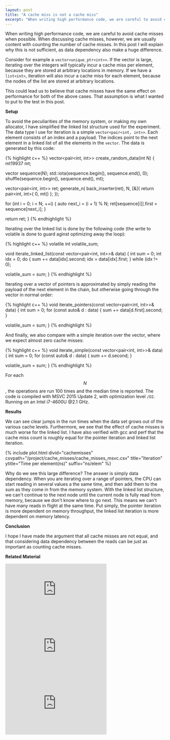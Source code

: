 ```yaml
---
layout: post
title: "A cache miss is not a cache miss"
excerpt: "When writing high performance code, we are careful to avoid cache misses when possible. When discussing cache misses, however, we are usually content with counting the number of cache misses. In this post I will explain why this is not sufficient, as data dependency also make a huge difference."
---
```


When writing high performance code, we are careful to avoid cache misses when possible. When discussing cache misses, however, we are usually content with counting the number of cache misses. In this post I will explain why this is not sufficient, as data dependency also make a huge difference.

Consider for example a <code>vector&lt;unique_ptr&lt;int&gt;&gt;</code>. If the vector is large, iterating over the integers will typically incur a cache miss per element, because they are stored at arbitrary locations in memory. If we have a <code>list&lt;int&gt;</code>, iteration will also incur a cache miss for each element, because the nodes of the list are stored at arbitrary locations.

This could lead us to believe that cache misses have the same effect on performance for both of the above cases. That assumption is what I wanted to put to the test in this post.

**Setup**

To avoid the peculiarities of the memory system, or making my own allocator, I have simplified the linked list structure used for the experiment. The data type I use for iteration is a simple <code>vector&lt;pair&lt;int, int&gt;&gt;</code>. Each element consists of an index and a payload. The indices point to the next element in a linked list of all the elements in the <code>vector</code>. The data is generated by this code:

{% highlight c++ %}
vector<pair<int, int>> create_random_data(int N) {
  mt19937 mt;

  vector<int> sequence(N);
  std::iota(sequence.begin(), sequence.end(), 0);
  shuffle(sequence.begin(), sequence.end(), mt);

  vector<pair<int, int>> ret;
  generate_n(
	back_inserter(ret), 
	N, 
	[&]{ return pair<int, int>{ 0, mt() }; });

  for (int i = 0; i < N; ++i) {
    auto next_i = (i + 1) % N;
    ret[sequence[i]].first = sequence[next_i];
  }

  return ret;
}
{% endhighlight %}

Iterating over the linked list is done by the following code (the write to volatile is done to guard aginst optimizing away the loop):

{% highlight c++ %}
volatile int volatile_sum;

void iterate_linked_list(const vector<pair<int, int>>& data) {
  int sum = 0;
  int idx = 0;
  do {
    sum += data[idx].second;
    idx = data[idx].first;
  } while (idx != 0);

  volatile_sum = sum;
}
{% endhighlight %}

Iterating over a vector of pointers is approximated by simply reading the payload of the next element in the chain, but otherwise going through the vector in normal order:

{% highlight c++ %}
void iterate_pointers(const vector<pair<int, int>>& data) {
  int sum = 0;
  for (const auto& d : data) {
    sum += data[d.first].second;
  }

  volatile_sum = sum;
}
{% endhighlight %}

And finally, we also compare with a simple iteration over the vector, where we expect almost zero cache misses:

{% highlight c++ %}
void iterate_simple(const vector<pair<int, int>>& data) {
  int sum = 0;
  for (const auto& d : data) {
    sum += d.second;
  }

  volatile_sum = sum;
}
{% endhighlight %}

For each $$N$$, the operations are run 100 times and the median time is reported. The code is compiled with MSVC 2015 Update 2, with optimization level <code>/O2</code>. Running on an Intel i7-4600U @2.1 GHz.

**Results**

We can see clear jumps in the run times when the data set grows out of the various cache levels. Furthermore, we see that the effect of cache misses is much worse for the linked list. I have also verified with gcc and perf that the cache miss count is roughly equal for the pointer iteration and linked list iteration.

{% include plot.html divid="cachemisses" csvpath="/project/cache_misses/cache_misses_msvc.csv" title="Iteration" ytitle="Time per element(ns)" suffix="ns/elem" %}

Why do we see this large difference? The answer is simply data dependency. When you are iterating over a range of pointers, the CPU can start reading in several values a the same time, and then add them to the sum as they come in from the memory system. With the linked list structure, we can't continue to the next node until the current node is fully read from memory, because we don't know where to go next. This means we can't have many reads in flight at the same time. Put simply, the pointer iteration is more dependent on memory throughput, the linked list iteration is more dependent on memory latency.

**Conclusion**

I hope I have made the argument that all cache misses are not equal, and that considering data dependency between the reads can be just as important as counting cache misses.


**Related Material**
<iframe width="320" height="180" src="https://www.youtube.com/embed/YQs6IC-vgmo" frameborder="0" allowfullscreen></iframe>
<iframe width="320" height="180" src="https://www.youtube.com/embed/rX0ItVEVjHc" frameborder="0" allowfullscreen></iframe>
<iframe width="320" height="180" src="https://www.youtube.com/embed/WDIkqP4JbkE" frameborder="0" allowfullscreen></iframe>